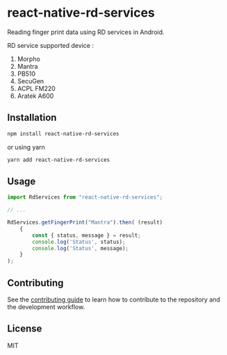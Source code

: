 # react-native-rd-services

Reading finger print data using RD services in Android.

RD service supported device :

1. Morpho
2. Mantra
3. PB510
4. SecuGen
5. ACPL FM220
6. Aratek A600

## Installation

```sh
npm install react-native-rd-services
```

or using yarn

```sh
yarn add react-native-rd-services
```

## Usage

```js
import RdServices from "react-native-rd-services";

// ...

RdServices.getFingerPrint("Mantra").then( (result)
    {
        const { status, message } = result;
        console.log('Status', status);
        console.log('Status', message);
    }
);
```

## Contributing

See the [contributing guide](CONTRIBUTING.md) to learn how to contribute to the repository and the development workflow.

## License

MIT
